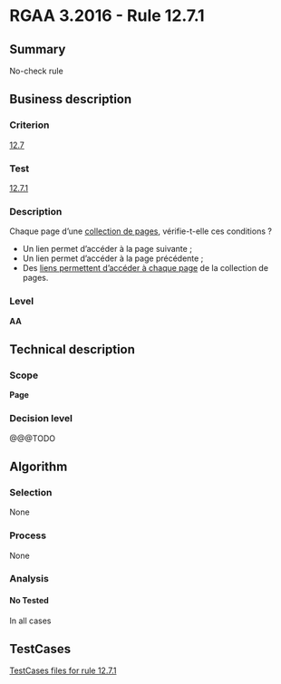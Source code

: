 # RGAA 3.2016 - Rule 12.7.1

## Summary
No-check rule


## Business description

### Criterion
[12.7](http://references.modernisation.gouv.fr/rgaa-accessibilite/criteres.html#crit-12-7)

### Test
[12.7.1](http://references.modernisation.gouv.fr/rgaa-accessibilite/criteres.html#test-12-7-1)

### Description
<div lang="fr">Chaque page d&#x2019;une <a href="http://references.modernisation.gouv.fr/rgaa-accessibilite/glossaire.html#collection-de-pages">collection de pages</a>, v&#xE9;rifie-t-elle ces conditions&nbsp;? <ul><li>Un lien permet d&#x2019;acc&#xE9;der &#xE0; la page suivante&nbsp;;</li> <li>Un lien permet d&#x2019;acc&#xE9;der &#xE0; la page pr&#xE9;c&#xE9;dente&nbsp;;</li> <li>Des <a href="http://references.modernisation.gouv.fr/rgaa-accessibilite/glossaire.html#accder--chaque-page-de-la-collection-de-pages">liens permettent d&#x2019;acc&#xE9;der &#xE0; chaque page</a> de la collection de pages.</li> </ul></div>

### Level
**AA**


## Technical description

### Scope
**Page**

### Decision level
@@@TODO


## Algorithm

### Selection
None

### Process
None

### Analysis

#### No Tested
In all cases


##  TestCases

[TestCases files for rule 12.7.1](https://github.com/Asqatasun/Asqatasun/tree/develop/rules/rules-rgaa3.2016/src/test/resources/testcases/rgaa32016/Rgaa32016Rule120701/)


